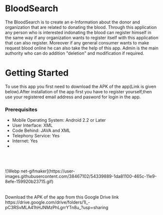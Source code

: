 # BloodSearch
The BloodSearch is to create an e-Information about the donor and organization that are related to donating the blood. Through this application any person who is interested indonating the blood can register himself in the same way if any organization wants to register itself with this application that can also register. Moreover if any general consumer wants to make request blood online he can also take the help of this app. Admin is the main authority who can do addition "deletion" and modification if required.
# Getting Started
To use this app you first need to download the APK of the app(Link is given below).After installation of the app first you have to register yourself,then use your registered email address and pasword for login in the app.<br>
<h3>Prerequisites</h3>
<ul>
  <li>Mobile Operating System: Android 2.2 or Later</li>
  <li>User Interface: XML</li>
  <li>Code Behind: JAVA and XML</li>
  <li>Telephony Service: Yes</li>
  <li>Internet: Yes<li>
</ul>
<br><br><br>![Webp net-gifmaker](https://user-images.githubusercontent.com/38467102/54339889-1da81100-465c-11e9-8efe-159920b23715.gif)
<br><r><br><br>
Download the APK of the app from this Google Drive link<br>
https://drive.google.com/drive/folders/1l_-pC3RSvMLA41hHJNMzPhLgrrYTn8u_?usp=sharing
